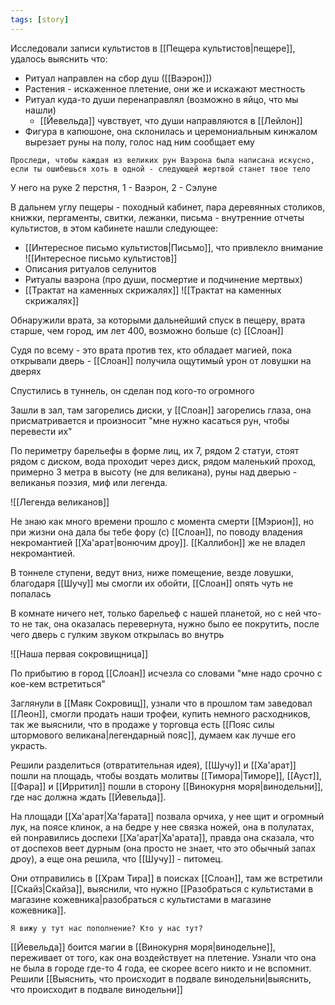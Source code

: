 ```yaml
---
tags: [story]
---
```


Исследовали записи культистов в [[Пещера культистов|пещере]], удалось выяснить что:

- Ритуал направлен на сбор душ ([[Ваэрон]])
- Растения - искаженное плетение, они же и искажают местность
- Ритуал куда-то души перенаправлял (возможно в яйцо, что мы нашли)
	- [[Йевельда]] чувствует, что души направляются в [[Лейлон]]
- Фигура в капюшоне, она склонилась и церемониальным кинжалом вырезает руны на полу, голос над ним сообщает ему

```
Проследи, чтобы каждая из великих рун Ваэрона была написана искусно, если ты ошибешься хоть в одной - следующей жертвой станет твое тело
```

У него на руке 2 перстня, 1 - Ваэрон, 2 - Сэлуне

В дальнем углу пещеры - походный кабинет, пара деревянных столиков, книжки, пергаменты, свитки, лежанки, письма - внутренние отчеты культистов, в этом кабинете нашли следующее:

- [[Интересное письмо культистов|Письмо]], что привлекло внимание
	![[Интересное письмо культистов]]
- Описания ритуалов селунитов
- Ритуалы ваэрона (про души, посмертие и подчинение мертвых)
- [[Трактат на каменных скрижалях]]
	![[Трактат на каменных скрижалях]]

Обнаружили врата, за которыми дальнейший спуск в пещеру, врата старше, чем город, им лет 400, возможно больше (с) [[Слоан]]

Судя по всему - это врата против тех, кто обладает магией, пока открывали дверь - [[Слоан]] получила ощутимый урон от ловушки на дверях

Спустились в туннель, он сделан под кого-то огромного

Зашли в зал, там загорелись диски, у [[Слоан]] загорелись глаза, она присматривается и произносит "мне нужно касаться рун, чтобы перевести их"

По периметру барельефы в форме лиц, их 7, рядом 2 статуи, стоят рядом с диском, вода проходит через диск, рядом маленький проход, примерно 3 метра в высоту (не для великана), руны над дверью - великанья поэзия, миф или легенда.

![[Легенда великанов]]

Не знаю как много времени прошло с момента смерти [[Мэрион]], но при жизни она дала бы тебе фору (с) [[Слоан]], по поводу владения некромантией [[Ха'арат|вонючим дроу]]. [[Каллибон]] же не владел некромантией.

В тоннеле ступени, ведут вниз, ниже помещение, везде ловушки, благодаря [[Шучу]] мы смогли их обойти, [[Слоан]] опять чуть не попалась

В комнате ничего нет, только барельеф с нашей планетой, но с ней что-то не так, она оказалась перевернута, нужно было ее покрутить, после чего дверь с гулким звуком открылась во внутрь

![[Наша первая сокровищница]]

По прибытию в город [[Слоан]] исчезла со словами "мне надо срочно с кое-кем встретиться"

Заглянули в [[Маяк Сокровищ]], узнали что в прошлом там заведовал [[Леон]], смогли продать наши трофеи, купить немного расходников, так же выяснили, что в продаже у торговца есть [[Пояс силы штормового великана|легендарный пояс]], думаем как лучше его украсть.

Решили разделиться (отвратительная идея), [[Шучу]] и [[Ха'арат]] пошли на площадь, чтобы воздать молитвы [[Тимора|Тиморе]], [[Ауст]], [[Фара]] и [[Ирритил]] пошли в сторону [[Винокурня моря|винодельни]], где нас должна ждать [[Йевельда]].

На площади [[Ха'арат|Ха'fарата]] позвала орчиха, у нее щит и огромный лук, на поясе клинок, а на бедре у нее связка ножей, она в полулатах, ей понравились доспехи [[Ха'арат|Ха'арата]], правда она сказала, что от доспехов веет дурным (она просто не знает, что это обычный запах дроу), а еще она решила, что [[Шучу]] - питомец.

Они отправились в [[Храм Тира]] в поисках [[Слоан]], там же встретили [[Скайз|Скайза]], выяснили, что нужно [[Разобраться с культистами в магазине кожевника|разобраться с культистами в магазине кожевника]].

```
Я вижу у тут нас пополнение? Кто у нас тут?
```

[[Йевельда]] боится магии в [[Винокурня моря|винодельне]], переживает от того, как она воздействует на плетение. Узнали что она не была в городе где-то 4 года, ее скорее всего никто и не вспомнит. Решили [[Выяснить, что происходит в подвале винодельни|выяснить, что происходит в подвале винодельни]]

